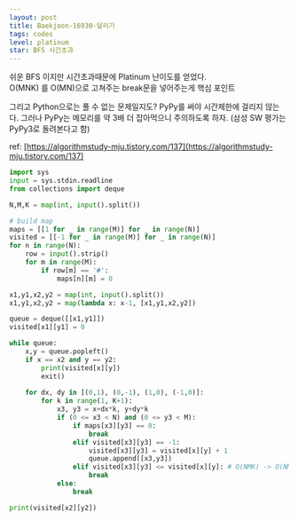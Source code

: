 ```yaml
---
layout: post
title: Baekjoon-16930-달리기
tags: codes
level: platinum
star: BFS 시간초과
---
```


쉬운 BFS 이지만 시간초과때문에 Platinum 난이도를 얻었다.  
O(MNK) 를 O(MN)으로 고쳐주는 break문을 넣어주는게 핵심 포인트  
  
그리고 Python으로는 풀 수 없는 문제일지도? PyPy를 써야 시간제한에 걸리지 않는다. 그러나 PyPy는 메모리를 약 3배 더 잡아먹으니 주의하도록 하자. (삼성 SW 평가는 PyPy3로 돌려본다고 함)  
  
ref: [https://algorithmstudy-mju.tistory.com/137](https://algorithmstudy-mju.tistory.com/137)  

```python
import sys
input = sys.stdin.readline
from collections import deque

N,M,K = map(int, input().split())

# build map
maps = [[1 for _ in range(M)] for _ in range(N)]
visited = [[-1 for _ in range(M)] for _ in range(N)]
for n in range(N):
    row = input().strip()
    for m in range(M):
        if row[m] == '#':
            maps[n][m] = 0

x1,y1,x2,y2 = map(int, input().split())
x1,y1,x2,y2 = map(lambda x: x-1, [x1,y1,x2,y2])

queue = deque([[x1,y1]])
visited[x1][y1] = 0

while queue:
    x,y = queue.popleft()
    if x == x2 and y == y2:
        print(visited[x][y])
        exit()
    
    for dx, dy in [(0,1), (0,-1), (1,0), (-1,0)]:
        for k in range(1, K+1):
            x3, y3 = x+dx*k, y+dy*k
            if (0 <= x3 < N) and (0 <= y3 < M):
                if maps[x3][y3] == 0:
                    break
                elif visited[x3][y3] == -1:
                    visited[x3][y3] = visited[x][y] + 1
                    queue.append([x3,y3])
                elif visited[x3][y3] <= visited[x][y]: # O(NMK) -> O(NM)
                    break
            else:
                break

print(visited[x2][y2])
```
